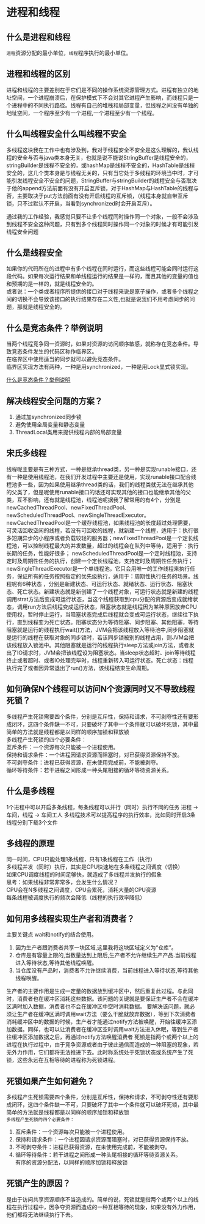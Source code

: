 # 进程和线程

## 什么是进程和线程
`进程`资源分配的最小单位，`线程`程序执行的最小单位。

## 进程和线程的区别
进程和线程的主要差别在于它们是不同的操作系统资源管理方式。进程有独立的地址空间，一个进程崩溃后，在保护模式下不会对其它进程产生影响，而线程只是一个进程中的不同执行路径。线程有自己的堆栈和局部变量，但线程之间没有单独的地址空间，一个程序至少有一个进程,一个进程至少有一个线程。

## 什么叫线程安全什么叫线程不安全
多线程这块我在工作中也有涉及到，我对于线程安全不安全是这么理解的，我认线程的安全与否与java类本身无关，也就是说不能说StringBuffer是线程安全的，stringBuilder是线程不安全的，或hashMap是线程不安全的，HashTable是线程安全的，这几个类本身是与线程无关的，只有当它处于多线程的环境当中时，才可能引发线程安全不安全的问题，StringBuffer与stringBuilder的线程安全与否取决于他的append方法前面有没有开启互斥锁，对于HashMap与HashTable的线程与否，主要取决于put方法前面有没有开启线程的互斥锁，（线程本身就自带互斥锁，只不过默认不开启，当看到synchronized时会开启互斥）。 

通过我的工作经验，我感觉只要不让多个线程同时操作同一个对象，一般不会涉及到线程不安全这种问题，只有到多个线程同时操作同一个对象的时候才有可能引发线程安全问题

## 什么是线程安全
如果你的代码所在的进程中有多个线程在同时运行，而这些线程可能会同时运行这段代码。如果每次运行结果和单线程运行的结果是一样的，而且其他的变量的值也和预期的是一样的，就是线程安全的。       
或者说：一个类或者程序所提供的接口对于线程来说是原子操作，或者多个线程之间的切换不会导致该接口的执行结果存在二义性,也就是说我们不用考虑同步的问题，那就是线程安全的。



## 什么是竞态条件？举例说明
当两个线程竞争同一资源时，如果对资源的访问顺序敏感，就称存在竞态条件。导致竞态条件发生的代码区称作临界区。  
在临界区中使用适当的同步就可以避免竞态条件。   
临界区实现方法有两种，一种是用synchronized，一种是用Lock显式锁实现。

[什么是竞态条件？举例说明](https://www.cnblogs.com/xiaozhijing/p/7919216.html)


## 解决线程安全问题的方案？
1. 通过加synchronized同步锁
2. 避免使用全局变量和静态变量
3. ThreadLocal类用来提供线程内部的局部变量

## 宋氏多线程
线程呢主要是有三种方式，一种是继承thread类，另一种是实现runable接口，还有一种是使用线程池，在我们开发过程中主要还是使用，实现runable接口配合线程池多一些，因为如果使用继承thread类的话，我们的线程类就无法在继承其他的父类了，但是呢使用runable接口的话还可实现其他的接口也能继承其他的父类，互不影响，还有就是线程池，线程池呢据我了解常用的有4个，分别是newCachedThreadPool、newFixedThreadPool、newScheduledThreadPool、newSingleThreadExecutor。newCachedThreadPool是一个缓存线程池，如果线程池的长度超过处理需要，可灵活回收空闲的线程，若没有可回收的线程，就新建一个线程，适用于：执行很多短期异步的小程序或者负载较轻的服务器；newFixedThreadPool是一个定长线程池，可以控制线程最大的并发数量，超过的线程会在队列中等待，适用于：执行长期的任务，性能好很多； newScheduledThreadPool是一个定时线程池，支持定时及周期性任务的执行，创建一个定长线程池，支持定时及周期性任务执行；newSingleThreadExecutor是一个单线程池，它只会用唯一的工作线程来执行任务，保证所有的任务按照指定的优先级执行，适用于：周期性执行任务的场景。线程呢有6种状态 ，分别是新建状态、可运行状态、就绪状态、运行状态、阻塞状态、死亡状态。新建状态就是新创建了一个线程对象，可运行状态就是新建的线程调用strat方法后变成可运行状态，当这个线程获取到cpu分配的资源后变成就绪状态，调用run方法后线程变成运行状态，阻塞状态就是线程因为某种原因放弃CPU使用权，暂时停止运行，当阻塞状态完成后线程就会变成可运行状态，继续往下执行，直到线程变为死亡状态。阻塞状态分为等待阻塞、同步阻塞、其他阻塞，等待阻塞就是运行的线程执行wait()方法，JVM会把该线程放入等待池中,同步阻塞就是运行的线程在获取对象的同步锁时，若该同步锁被别的线程占用，则JVM会把该线程放入锁池中。其他阻塞就是运行的线程执行sleep方法或join方法，或者发出了IO请求时，JVM会把该线程设为阻塞状态。当sleep状态超时、join等待线程终止或者超时、或者IO处理完毕时，线程重新转入可运行状态。死亡状态：线程执行完了或者因异常退出了run()方法，该线程结束生命周期。


## 如何确保N个线程可以访问N个资源同时又不导致线程死锁？
多线程产生死锁需要四个条件，分别是互斥性，保持和请求，不可剥夺性还有要形成闭环，这四个条件缺一不可，只要破坏了其中一个条件就可以破坏死锁，其中最简单的方法就是线程都是以同样的顺序加锁和释放锁     
多线程产生死锁的四个必要条件：     
互斥条件：一个资源每次只能被一个进程使用。           
保持和请求条件：一个进程因请求资源而阻塞时，对已获得资源保持不放。           
不可剥夺条件：进程已获得资源，在未使用完成前，不能被剥夺。          
循环等待条件：若干进程之间形成一种头尾相接的循环等待资源关系。

## 什么是多线程
1个进程中可以开启多条线程，每条线程可以并行（同时）执行不同的任务
进程 -> 车间，线程 -> 车间工人
多线程技术可以提高程序的执行效率，比如同时开启3条线程分别下载3个文件

## 多线程的原理
同一时间，CPU只能处理1条线程，只有1条线程在工作（执行）      
多线程并发（同时）执行，其实是CPU快速地在多条线程之间调度（切换）      
如果CPU调度线程的时间足够快，就造成了多线程并发执行的假象      
思考：如果线程非常非常多，会发生什么情况？       
CPU会在N多线程之间调度，CPU会累死，消耗大量的CPU资源     
每条线程被调度执行的频次会降低（线程的执行效率降低）


## 如何用多线程实现生产者和消费者？
主要关键点 wait和notify的结合使用。
1. 因为生产者跟消费者共享一块区域,这里我将这块区域定义为“仓库”。
2. 仓库是有容量上限的,当数量达到上限后,生产者不允许继续生产产品.当前线程进入等待状态,等待其他线程唤醒。
3. 当仓库没有产品时，消费者不允许继续消费，当前线程进入等待状态,等待其他线程唤醒。

生产者的主要作用是生成一定量的数据放到缓冲区中，然后重复此过程。与此同时，消费者也在缓冲区消耗这些数据。该问题的关键就是要保证生产者不会在缓冲区满时加入数据，消费者也不会在缓冲区中空时消耗数据。
要解决该问题，就必须让生产者在缓冲区满时调用wait方法（要么干脆就放弃数据），等到下次消费者消耗缓冲区中的数据的时候，生产者才能通过notify方法被唤醒，开始往缓冲区添加数据。同样，也可以让消费者在缓冲区空时调用wait方法进入休眠，等到生产者往缓冲区添加数据之后，再通过notify方法唤醒消费者
死锁是指两个或两个以上的进程在执行过程中，由于竞争资源或者由于彼此通信而造成的一种阻塞的现象，若无外力作用，它们都将无法推进下去。此时称系统处于死锁状态或系统产生了死锁，这些永远在互相等待的进程称为死锁进程。


## 死锁如果产生如何避免？
多线程产生死锁需要四个条件，分别是互斥性，保持和请求，不可剥夺性还有要形成闭环，这四个条件缺一不可，只要破坏了其中一个条件就可以破坏死锁，其中最简单的方法就是线程都是以同样的顺序加锁和释放锁         
`多线程产生死锁的四个必要条件：`    
1. 互斥条件：一个资源每次只能被一个进程使用。       
2. 保持和请求条件：一个进程因请求资源而阻塞时，对已获得资源保持不放。       
3. 不可剥夺条件：进程已获得资源，在未使用完成前，不能被剥夺。       
4. 循环等待条件：若干进程之间形成一种头尾相接的循环等待资源关系。     
有序的资源分配法，以同样的顺序加锁和释放锁    

## 死锁产生的原因？
是由于访问共享资源顺序不当造成的。简单的说，死锁就是指两个或两个以上的线程在执行过程中，因争夺资源而造成的一种互相等待的现象，如果没有外力作用，他们都将无法继续执行下去。
